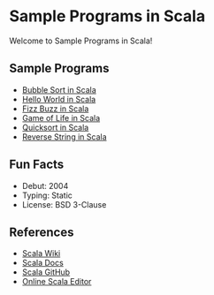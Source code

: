 # Sample Programs in Scala

Welcome to Sample Programs in Scala!

## Sample Programs

- [Bubble Sort in Scala](https://github.com/TheRenegadeCoder/sample-programs/issues/1033)
- [Hello World in Scala][1]
- [Fizz Buzz in Scala][2]
- [Game of Life in Scala](https://github.com/TheRenegadeCoder/sample-programs/issues/1035)
- [Quicksort in Scala](https://github.com/TheRenegadeCoder/sample-programs/issues/1034)
- [Reverse String in Scala](https://github.com/TheRenegadeCoder/sample-programs/issues/1032)


## Fun Facts

- Debut: 2004
- Typing: Static
- License: BSD 3-Clause

## References

- [Scala Wiki][3]
- [Scala Docs][4]
- [Scala GitHub][5]
- [Online Scala Editor][6]

[1]: https://therenegadecoder.com/code/hello-world-in-scala
[2]: https://github.com/TheRenegadeCoder/sample-programs/issues/521
[3]: https://en.wikipedia.org/wiki/Scala_(programming_language)
[4]: https://www.scala-lang.org
[5]: https://github.com/scala/scala
[6]: https://scastie.scala-lang.org
